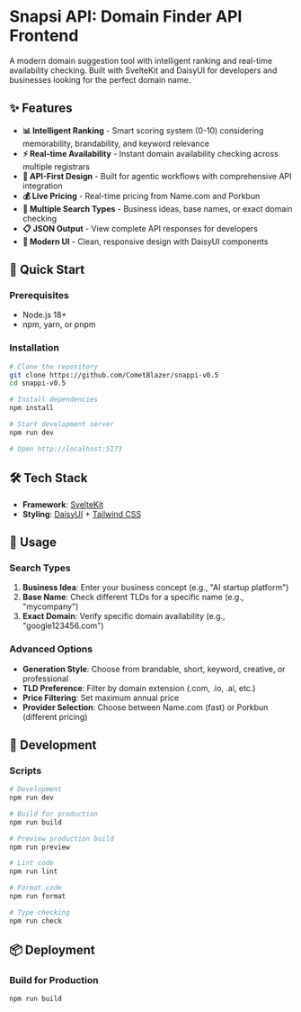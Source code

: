 # Snapsi API: Domain Finder API Frontend

A modern domain suggestion tool with intelligent ranking and real-time availability checking. Built with SvelteKit and DaisyUI for developers and businesses looking for the perfect domain name.

## ✨ Features

- **📊 Intelligent Ranking** - Smart scoring system (0-10) considering memorability, brandability, and keyword relevance
- **⚡ Real-time Availability** - Instant domain availability checking across multiple registrars
- **🔄 API-First Design** - Built for agentic workflows with comprehensive API integration
- **💰 Live Pricing** - Real-time pricing from Name.com and Porkbun
- **🎯 Multiple Search Types** - Business ideas, base names, or exact domain checking
- **📋 JSON Output** - View complete API responses for developers
- **🎨 Modern UI** - Clean, responsive design with DaisyUI components

## 🚀 Quick Start

### Prerequisites

- Node.js 18+ 
- npm, yarn, or pnpm

### Installation

```bash
# Clone the repository
git clone https://github.com/CometBlazer/snappi-v0.5
cd snappi-v0.5

# Install dependencies
npm install

# Start development server
npm run dev

# Open http://localhost:5173
```

## 🛠️ Tech Stack

- **Framework**: [SvelteKit](https://kit.svelte.dev/)
- **Styling**: [DaisyUI](https://daisyui.com/) + [Tailwind CSS](https://tailwindcss.com/)

## 📖 Usage

### Search Types

1. **Business Idea**: Enter your business concept (e.g., "AI startup platform")
2. **Base Name**: Check different TLDs for a specific name (e.g., "mycompany")
3. **Exact Domain**: Verify specific domain availability (e.g., "google123456.com")

### Advanced Options

- **Generation Style**: Choose from brandable, short, keyword, creative, or professional
- **TLD Preference**: Filter by domain extension (.com, .io, .ai, etc.)
- **Price Filtering**: Set maximum annual price
- **Provider Selection**: Choose between Name.com (fast) or Porkbun (different pricing)

## 🚦 Development

### Scripts

```bash
# Development
npm run dev

# Build for production
npm run build

# Preview production build
npm run preview

# Lint code
npm run lint

# Format code
npm run format

# Type checking
npm run check
```

## 📦 Deployment

### Build for Production

```bash
npm run build
```